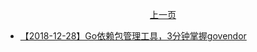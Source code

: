 <p align="center"><a href="./page-002.md">上一页</a></p>

- [【2018-12-28】Go依赖包管理工具，3分钟掌握govendor](http://lessisbetter.site/2018/11/17/An-introduction-to-Govendor/)